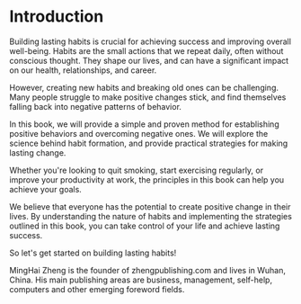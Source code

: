 # Introduction

Building lasting habits is crucial for achieving success and improving overall well-being. Habits are the small actions that we repeat daily, often without conscious thought. They shape our lives, and can have a significant impact on our health, relationships, and career.

However, creating new habits and breaking old ones can be challenging. Many people struggle to make positive changes stick, and find themselves falling back into negative patterns of behavior.

In this book, we will provide a simple and proven method for establishing positive behaviors and overcoming negative ones. We will explore the science behind habit formation, and provide practical strategies for making lasting change.

Whether you're looking to quit smoking, start exercising regularly, or improve your productivity at work, the principles in this book can help you achieve your goals.

We believe that everyone has the potential to create positive change in their lives. By understanding the nature of habits and implementing the strategies outlined in this book, you can take control of your life and achieve lasting success.

So let's get started on building lasting habits!


MingHai Zheng is the founder of zhengpublishing.com and lives in Wuhan, China. His main publishing areas are business, management, self-help, computers and other emerging foreword fields.
